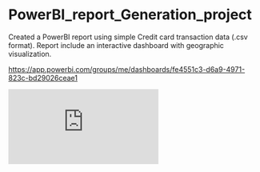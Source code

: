 # PowerBI_report_Generation_project
Created a PowerBI report using simple Credit card transaction data (.csv format). Report include an interactive dashboard with geographic visualization.

https://app.powerbi.com/groups/me/dashboards/fe4551c3-d6a9-4971-823c-bd29026ceae1

<html>
<body>

<embed src="https://app.powerbi.com/groups/me/dashboards/fe4551c3-d6a9-4971-823c-bd29026ceae1">

</body>
</html>
